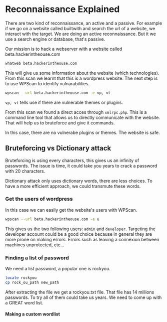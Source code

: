 # Reconnaissance Explained

There are two kind of reconnaissance, an active and a passive.
For example if we go on a website called builtwith and search the url of a website, we interact with the target.
We are doing an active reconnaissance. But it we use a search engine or database, that's passive.

Our mission is to hack a webserver with a website called beta.hackerintheouse.com

```bash
whatweb beta.hackerintheouse.com
```

This will give us some information about the website (which technologies).
From this scan we learnt that this is a wordpress website. The next step is to use WPScan to identify vulnarabilities.

```bash
wpscan --url beta.hackerintheouse.com -e vp, vt
```

`vp, vt` tells use if there are vulnerable themes or plugins.

From this scan we found a direct acces through `xmlrpc.php`.
This is a command line tool that allows us to directly communicate with the website.
That will help us to bruteforce and give it commands.

In this case, there are no vulnerabe plugins or themes.
The website is safe.

## Bruteforcing vs Dictionary attack

Bruteforcing is using every characters, this gives us an infinity of passwords.
The issue is time, it could take you years to crack a password with 20 characters.

Dictionary attack only uses dictionary words, there are less choices.
To have a more efficient approach, we could transmute these words.

### Get the users of wordpress

In this case we can easily get the website's users with WPScan.

```bash
wpscan --url beta.hackerintheouse.com -e u
```

This gives us the two following users: `admin` and `developer`.
Targeting the developer account could be a good choice because in general they are more prone on making errors.
Errors such as leaving a connexion between machines unprotected, etc...

### Finding a list of password

We need a list password, a popular one is rockyou.

```bash
locate rockyou
cp rock_ou_path new_path
```

After extracting the file we get a rockyou.txt file. That file has 14 millions passwords.
To try all of them could take us years.
We need to come up with a GREAT word list.

#### Making a custom wordlist
